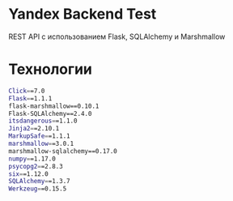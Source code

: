 # Yandex Backend Test
REST API с использованием Flask, SQLAlchemy и Marshmallow

# Технологии
```bash
Click==7.0
Flask==1.1.1
flask-marshmallow==0.10.1
Flask-SQLAlchemy==2.4.0
itsdangerous==1.1.0
Jinja2==2.10.1
MarkupSafe==1.1.1
marshmallow==3.0.1
marshmallow-sqlalchemy==0.17.0
numpy==1.17.0
psycopg2==2.8.3
six==1.12.0
SQLAlchemy==1.3.7
Werkzeug==0.15.5
```
 
